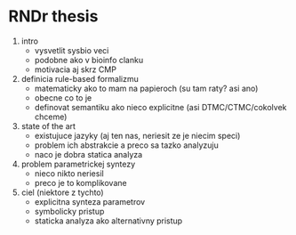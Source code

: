 # RNDr thesis

1. intro
   - vysvetlit sysbio veci
   - podobne ako v bioinfo clanku
   - motivacia aj skrz CMP
2. definicia rule-based formalizmu
   - matematicky ako to mam na papieroch (su tam raty? asi ano)
   - obecne co to je
   - definovat semantiku ako nieco explicitne (asi DTMC/CTMC/cokolvek chceme)
3. state of the art
   - existujuce jazyky (aj ten nas, neriesit ze je niecim speci)
   - problem ich abstrakcie a preco sa tazko analyzuju
   - naco je dobra statica analyza
4. problem parametrickej syntezy
   - nieco nikto neriesil
   - preco je to komplikovane
5. ciel (niektore z tychto)
   - explicitna synteza parametrov
   - symbolicky pristup
   - staticka analyza ako alternativny pristup